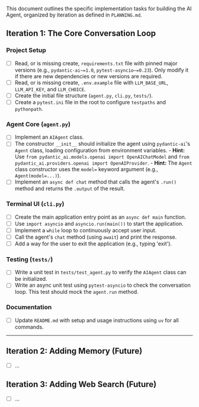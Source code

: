 This document outlines the specific implementation tasks for building the AI Agent, organized by iteration as defined in `PLANNING.md`.

## Iteration 1: The Core Conversation Loop

### Project Setup
- [ ] Read, or is missing create, `requirements.txt` file with pinned major versions (e.g., `pydantic-ai~=1.0`, `pytest-asyncio~=0.23`). Only modify it if there are new dependencies or new versions are required.
- [ ] Read, or is missing create, `.env.example` file with `LLM_BASE_URL`, `LLM_API_KEY`, and `LLM_CHOICE`.
- [ ] Create the initial file structure (`agent.py`, `cli.py`, `tests/`).
- [ ] Create a `pytest.ini` file in the root to configure `testpaths` and `pythonpath`.

### Agent Core (`agent.py`)
- [ ] Implement an `AIAgent` class.
- [ ] The constructor `__init__` should initialize the agent using `pydantic-ai`'s `Agent` class, loading configuration from environment variables.
      - **Hint:** Use `from pydantic_ai.models.openai import OpenAIChatModel` and `from pydantic_ai.providers.openai import OpenAIProvider`.
      - **Hint:** The `Agent` class constructor uses the `model=` keyword argument (e.g., `Agent(model=...)`).
- [ ] Implement an `async def chat` method that calls the agent's `.run()` method and returns the `.output` of the result.

### Terminal UI (`cli.py`)
- [ ] Create the main application entry point as an `async def main` function.
- [ ] Use `import asyncio` and `asyncio.run(main())` to start the application.
- [ ] Implement a `while` loop to continuously accept user input.
- [ ] Call the agent's `chat` method (using `await`) and print the response.
- [ ] Add a way for the user to exit the application (e.g., typing 'exit').

### Testing (`tests/`)
- [ ] Write a unit test in `tests/test_agent.py` to verify the `AIAgent` class can be initialized.
- [ ] Write an async unit test using `pytest-asyncio` to check the conversation loop. This test should mock the `agent.run` method.

### Documentation
- [ ] Update `README.md` with setup and usage instructions using `uv` for all commands.

---

## Iteration 2: Adding Memory (Future)
- [ ] ...

## Iteration 3: Adding Web Search (Future)
- [ ] ...
